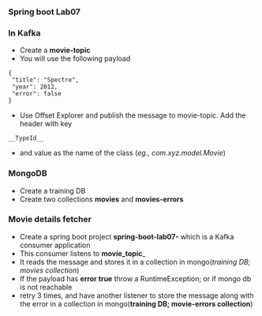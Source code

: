 ### Spring boot Lab07

### In Kafka

* Create a **movie-topic**
* You will use the following payload 
```
{
 "title": "Spectre",
 "year": 2012,
 "error": false
}
```

* Use Offset Explorer and publish the message to movie-topic. Add the header with key 

```
__TypeId__
```

* and value as the name of the class (*eg., com.xyz.model.Movie*)


### MongoDB

* Create a training DB
* Create two collections **movies** and **movies-errors**

### Movie details fetcher

* Create a spring boot project __spring-boot-lab07-__ which is a Kafka consumer application
* This consumer listens to __movie_topic___
* It reads the message and stores it in a collection in mongo(*training DB; movies collection*)
* If the payload has **error true** throw a RuntimeException; or if mongo db is not reachable
*  retry 3 times, and have another listener to store the message along with the error in a collection in mongo(**training DB; movie-errors collection**)



